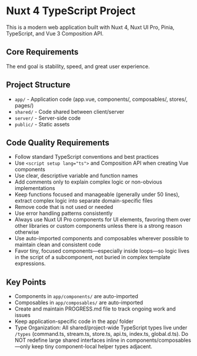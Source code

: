 # Nuxt 4 TypeScript Project

This is a modern web application built with Nuxt 4, Nuxt UI Pro, Pinia, TypeScript, and Vue 3 Composition API.

## Core Requirements

The end goal is stability, speed, and great user experience.

## Project Structure

- `app/` - Application code (app.vue, components/, composables/, stores/, pages/)
- `shared/` - Code shared between client/server
- `server/` - Server-side code
- `public/` - Static assets

## Code Quality Requirements

- Follow standard TypeScript conventions and best practices
- Use `<script setup lang="ts">` and Composition API when creating Vue components
- Use clear, descriptive variable and function names
- Add comments only to explain complex logic or non-obvious implementations
- Keep functions focused and manageable (generally under 50 lines), extract complex logic into separate domain-specific files
- Remove code that is not used or needed
- Use error handling patterns consistently
- Always use Nuxt UI Pro components for UI elements, favoring them over other libraries or custom components unless there is a strong reason otherwise
- Use auto-imported components and composables wherever possible to maintain clean and consistent code
- Favor tiny, focused components—especially inside loops—so logic lives in the script of a subcomponent, not buried in complex template expressions.

## Key Points

- Components in `app/components/` are auto-imported
- Composables in `app/composables/` are auto-imported
- Create and maintain PROGRESS.md file to track ongoing work and issues
- Keep application-specific code in the app/ folder
- Type Organization: All shared/project-wide TypeScript types live under `/types` (command.ts, stream.ts, store.ts, api.ts, index.ts, global.d.ts). Do NOT redefine large shared interfaces inline in components/composables—only keep tiny component-local helper types adjacent.
